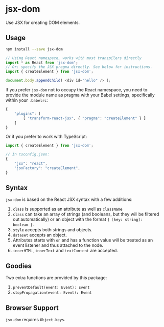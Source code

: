 # jsx-dom
Use JSX for creating DOM elements.

## Usage
```bash
npm install --save jsx-dom
```

```javascript
// Using React namespace, works with most transpilers directly
import * as React from 'jsx-dom';
// Or: specify the JSX pragma directly. See below for instructions.
import { createElement } from 'jsx-dom';

document.body.appendChild( <div id="hello" /> );
```

If you prefer `jsx-dom` not to occupy the React namespace,
you need to provide the module name as pragma with your Babel settings, specifically within your `.babelrc`:

```js
{
	"plugins": [
		[ "transform-react-jsx", { "pragma": "createElement" } ]
	]
}
```

Or if you prefer to work with TypeScript:

```js
import { createElement } from 'jsx-dom';

// In tsconfig.json:
{
	"jsx": "react",
	"jsxFactory": "createElement",
}
```

## Syntax
`jsx-dom` is based on the React JSX syntax with a few additions:

1. `class` is supported as an attribute as well as `className`
2. `class` can take an array of strings (and booleans, but they will be filtered out automatically) or an object with the format `{ [key: string]: boolean }`.
3. `style` accepts both strings and objects.
4. `dataset` accepts an object.
5. Attributes starts with `on` and has a function value will be treated as an event listener and thus attached to the node.
6. `innerHTML`, `innerText` and `textContent` are accepted.

## Goodies
Two extra functions are provided by this package:

1. `preventDefault(event: Event): Event`
2. `stopPropagation(event: Event): Event`

## Browser Support
`jsx-dom` requires `Object.keys`.